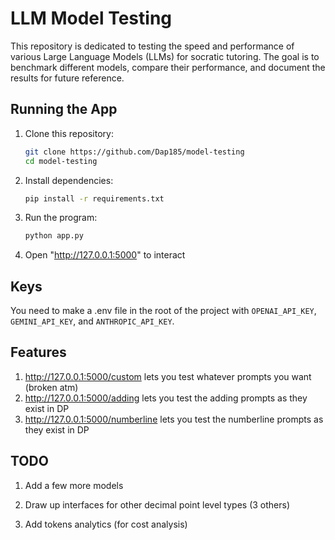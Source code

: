 # LLM Model Testing

This repository is dedicated to testing the speed and performance of various Large Language Models (LLMs) for socratic tutoring. The goal is to benchmark different models, compare their performance, and document the results for future reference.

## Running the App

1. Clone this repository:
    ```bash
    git clone https://github.com/Dap185/model-testing
    cd model-testing
    ```

2. Install dependencies:
    ```bash
    pip install -r requirements.txt
    ```

3. Run the program:
    ```bash
    python app.py
    ```

4. Open "http://127.0.0.1:5000" to interact

## Keys
You need to make a .env file in the root of the project with `OPENAI_API_KEY`, `GEMINI_API_KEY`, and `ANTHROPIC_API_KEY`.

## Features
1. http://127.0.0.1:5000/custom lets you test whatever prompts you want (broken atm)
2. http://127.0.0.1:5000/adding lets you test the adding prompts as they exist in DP
3. http://127.0.0.1:5000/numberline lets you test the numberline prompts as they exist in DP


## TODO

1. Add a few more models

2. Draw up interfaces for other decimal point level types (3 others)

3. Add tokens analytics (for cost analysis)
